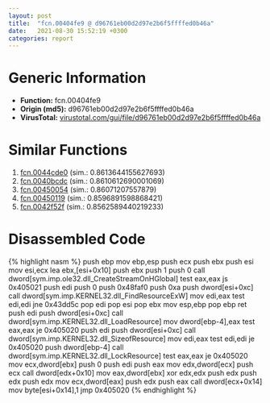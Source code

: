 ```yaml
---
layout: post
title:  "fcn.00404fe9 @ d96761eb00d2d97e2b6f5ffffed0b46a"
date:   2021-08-30 15:52:19 +0300
categories: report
---
```


# Generic Information
- **Function:** fcn.00404fe9
- **Origin (md5):** d96761eb00d2d97e2b6f5ffffed0b46a
- **VirusTotal:** [virustotal.com/gui/file/d96761eb00d2d97e2b6f5ffffed0b46a][virustotal_ref]



# Similar Functions

1. [fcn.0044cde0][similar_1_ref] (sim.: 0.8613644155627693)
2. [fcn.0040bcdc][similar_2_ref] (sim.: 0.8610612690001069)
3. [fcn.00450054][similar_3_ref] (sim.: 0.86071207557879)
4. [fcn.00450119][similar_4_ref] (sim.: 0.8596891598868421)
5. [fcn.0042f52f][similar_5_ref] (sim.: 0.8562589440219233)


# Disassembled Code

{% highlight nasm %}
push ebp
mov ebp,esp
push ecx
push ebx
push esi
mov esi,ecx
lea ebx,[esi+0x10]
push ebx
push 1
push 0
call dword[sym.imp.ole32.dll_CreateStreamOnHGlobal]
test eax,eax
js 0x405021
push edi
push 0
push 0x48faf0
push 0xa
push dword[esi+0xc]
call dword[sym.imp.KERNEL32.dll_FindResourceExW]
mov edi,eax
test edi,edi
jne 0x43dd5c
pop edi
pop esi
pop ebx
mov esp,ebp
pop ebp
ret 
push edi
push dword[esi+0xc]
call dword[sym.imp.KERNEL32.dll_LoadResource]
mov dword[ebp-4],eax
test eax,eax
je 0x405020
push edi
push dword[esi+0xc]
call dword[sym.imp.KERNEL32.dll_SizeofResource]
mov edi,eax
test edi,edi
je 0x405020
push dword[ebp-4]
call dword[sym.imp.KERNEL32.dll_LockResource]
test eax,eax
je 0x405020
mov ecx,dword[ebx]
push 0
push edi
push eax
mov edx,dword[ecx]
push ecx
call dword[edx+0x10]
mov eax,dword[ebx]
xor edx,edx
push edx
push edx
push edx
mov ecx,dword[eax]
push edx
push eax
call dword[ecx+0x14]
mov byte[esi+0x14],1
jmp 0x405020
{% endhighlight %}


[similar_1_ref]: /report/fcn.0044cde0@9c2b894b84f59672d8be2e984066f76f
[similar_2_ref]: /report/fcn.0040bcdc@470263fe7e7cc115b95cd041d643e3b5
[similar_3_ref]: /report/fcn.00450054@9c2b894b84f59672d8be2e984066f76f
[similar_4_ref]: /report/fcn.00450119@9c2b894b84f59672d8be2e984066f76f
[similar_5_ref]: /report/fcn.0042f52f@289859175c221b107317af7727d26c17
[virustotal_ref]: https://www.virustotal.com/gui/file/d96761eb00d2d97e2b6f5ffffed0b46a